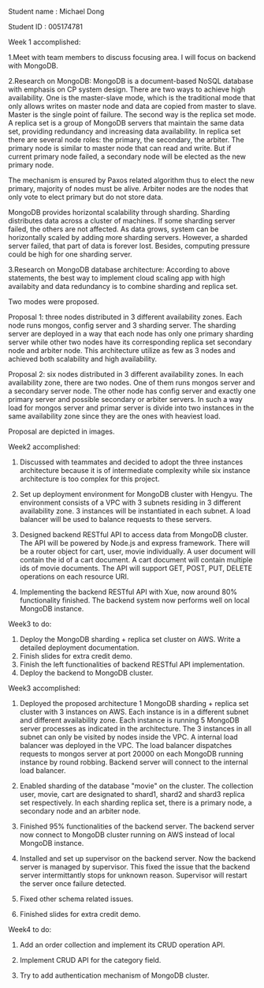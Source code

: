 
Student name : Michael Dong

Student ID : 005174781


Week 1 accomplished: 

1.Meet with team members to discuss focusing area. I will focus on backend with MongoDB.

2.Research on MongoDB: MongoDB is a document-based NoSQL database with emphasis on CP system design. There are two ways to achieve high availability. 
One is the master-slave mode, which is the traditional mode that only allows writes on master node and data are copied from master to slave. Master is the single point of failure. The second way is the replica set mode. A replica set is a group of MongoDB servers that maintain the same data set, providing redundancy and increasing data availability. In replica set there are several node roles: the primary, the secondary, the arbiter. The primary node is similar to master node that can read and write. But if current primary node failed, a secondary node will be elected as the new primary node. 

The mechanism is ensured by Paxos related algorithm thus to elect the new primary, majority of nodes must be alive. Arbiter nodes are the nodes that only vote to elect primary but do not store data.

MongoDB provides horizontal scalability through sharding. Sharding distributes data across a cluster of machines. If some sharding server failed, the others are not affected. As data grows, system can be horizontally scaled by adding more sharding servers. However, a sharded server failed, that part of data is forever lost. Besides, computing pressure could be high for one sharding server.



3.Research on MongoDB database architecture:  According to above statements, the best way to implement cloud scaling app with high availabity and data redundancy is to combine sharding and replica set.

Two modes were proposed. 

Proposal 1: three nodes distributed in 3 different availability zones. Each node runs mongos, config server and 3 sharding server. The sharding server are deployed in a way that each node has only one primary sharding server while other two nodes have its corresponding replica set secondary node and arbiter node. This architecture utilize as few as 3 nodes and achieved both scalability and high availability.

Proposal 2: six nodes distributed in 3 different availability zones. In each availability zone, there are two nodes. One of them runs mongos server and a secondary server node. The other node has config server and exactly one primary server and possible secondary or arbiter servers.  In such a way load for mongos server and primar server is divide into two instances in the same availability zone since they are the ones with heaviest load.


Proposal are depicted in images.


Week2 accomplished:

1. Discussed with teammates and decided to adopt the three instances architecture because it is of intermediate  complexity while six instance architecture is too complex for this project.

2. Set up deployment environment for MongoDB cluster with Hengyu. The environment consists of a VPC with 3 subnets residing in 3 different availability zone. 3 instances will be instantiated in each subnet. A load balancer will be used to balance requests to these servers.

3. Designed backend RESTful API to access data from MongoDB cluster. The API will be powered by Node.js and express framework. There will be a router object for cart, user, movie individually. A user document will contain the id of a cart document. A cart document will contain multiple ids of movie documents. The API will support GET, POST, PUT, DELETE operations on each resource URI.

4. Implementing the backend RESTful API with Xue, now around 80% functionality finished. The backend system now performs well on local MongoDB instance.


Week3 to do:
1. Deploy the MongoDB sharding + replica set cluster on AWS. Write a detailed deployment documentation.
2. Finish slides for extra credit demo.
3. Finish the left functionalities of backend RESTful API implementation.
4. Deploy the backend to MongoDB cluster.


Week3 accomplished:

1. Deployed the proposed architecture 1 MongoDB sharding + replica set cluster with 3 instances on AWS. Each instance is in a different subnet and different availability zone. Each instance is running 5 MongoDB server processes as indicated in the architecture. The 3 instances in all subnet can only be visited by nodes inside the VPC.  A internal load balancer was deployed in the VPC. The load balancer dispatches requests to mongos server at port 20000 on each MongoDB running instance by round robbing. Backend server will connect to the internal load balancer.

2. Enabled sharding of the database "movie" on the cluster. The collection user, movie, cart are designated to shard1, shard2 and shard3 replica set respectively. In each sharding replica set, there is a primary node, a secondary node and an arbiter node. 

3. Finished 95% functionalities of the backend server. The backend server now connect to MongoDB cluster running on AWS instead of local MongoDB instance.

4. Installed and set up supervisor on the backend server. Now the backend server is managed by supervisor. This fixed the issue that the backend server intermittantly stops for unknown reason. Supervisor will restart the server once failure detected.

5. Fixed other schema related issues.

6. Finished slides for extra credit demo.

Week4 to do:

1. Add an order collection and implement its CRUD operation API.

2. Implement CRUD API for the category field.

3. Try to add authentication mechanism of MongoDB cluster.



